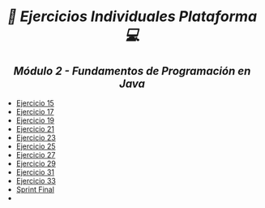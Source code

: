 **_<h1 align="center">:vulcan_salute: Ejercicios Individuales Plataforma :computer:</h1>_**
**_<h2 align="center">Módulo 2 - Fundamentos de Programación en Java</h2>_**

- [Ejercicio 15](https://github.com/KathyAlde21/ejerciciosIndividualesAppMoviles/tree/master/src/ejercicioIndividual15)
- [Ejercicio 17](https://github.com/KathyAlde21/ejerciciosIndividualesAppMoviles/tree/master/src/ejercicioIndividual17)
- [Ejercicio 19](https://github.com/KathyAlde21/ejerciciosIndividualesAppMoviles/tree/master/src/ejercicioIndividual19)
- [Ejercicio 21](https://github.com/KathyAlde21/ejerciciosIndividualesAppMoviles/tree/master/src/ejercicioIndividual21)
- [Ejercicio 23](https://github.com/KathyAlde21/ejerciciosIndividualesAppMoviles/tree/master/src/ejercicioIndividual23)
- [Ejercicio 25](https://github.com/KathyAlde21/ejerciciosIndividualesAppMoviles/tree/master/src/ejercicioIndividual25)
- [Ejercicio 27](https://github.com/KathyAlde21/ejerciciosIndividualesAppMoviles/tree/master/src/ejercicioIndividual27)
- [Ejercicio 29](https://github.com/KathyAlde21/ejerciciosIndividualesAppMoviles/tree/master/src/ejercicioIndividual29)
- [Ejercicio 31](https://github.com/KathyAlde21/ejerciciosIndividualesAppMoviles/tree/master/src/ejercicioIndividual31)
- [Ejercicio 33](https://github.com/KathyAlde21/ejerciciosIndividualesAppMoviles/tree/master/src/ejercicioIndividual33)
- [Sprint Final]()
- []()




